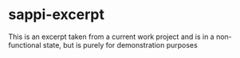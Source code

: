 # sappi-excerpt

This is an excerpt taken from a current work project and is in a non-functional state, but is purely for demonstration purposes
